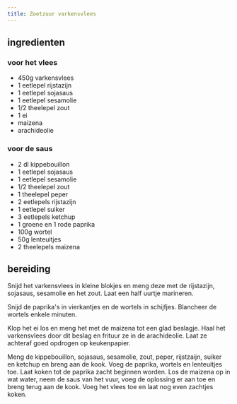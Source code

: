 ```yaml
---
title: Zoetzuur varkensvlees
---
```


##  ingredienten 

### voor het vlees
* 450g varkensvlees
* 1 eetlepel rijstazijn
* 1 eetlepel sojasaus
* 1 eetlepel sesamolie
* 1/2 theelepel zout
* 1 ei
* maizena
* arachideolie

### voor de saus
* 2 dl kippebouillon
* 1 eetlepel sojasaus
* 1 eetlepel sesamolie
* 1/2 theelepel zout
* 1 theelepel peper
* 2 eetlepels rijstazijn
* 1 eetlepel suiker
* 3 eetlepels ketchup
* 1 groene en 1 rode paprika
* 100g wortel
* 50g lenteuitjes
* 2 theelepels maizena

##  bereiding 

Snijd het varkensvlees in kleine blokjes en meng deze met de rijstazijn, sojasaus, sesamolie en het zout. Laat een half uurtje marineren.

Snijd de paprika's in vierkantjes en de wortels in schijfjes. Blancheer de wortels enkele minuten.

Klop het ei los en meng het met de maizena tot een glad beslagje. Haal het varkensvlees door dit beslag en frituur ze in de arachideolie. Laat ze achteraf goed opdrogen op keukenpapier.

Meng de kippebouillon, sojasaus, sesamolie, zout, peper, rijstzaijn, suiker en ketchup en breng aan de kook. Voeg de paprika, wortels en lenteuitjes toe. Laat koken tot de paprika zacht beginnen worden. Los de maizena op in wat water, neem de saus van het vuur, voeg de oplossing er aan toe en breng terug aan de kook. Voeg het vlees toe en laat nog even zachtjes koken.


